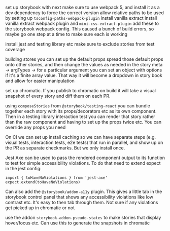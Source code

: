 set up storybook with next
make sure to use webpack 5, and install it as a dev dependency to force the correct version
allow relative paths to be used by setting up `tsconfig-paths-webpack-plugin`
install vanilla extract
install vanilla extract webpack plugin and `mini-css-extract-plugin`
add these to the storybook webpack config. This caused a bunch of build errors, so maybe go one
step at a time to make sure each is working

install jest and testing library etc
make sure to exclude stories from test coverage

building stores you can set up the default props
spread those default props onto other stories, and then change the values as needed
in the story meta -> argTypes -> for a particular argument you can set an object with options if it's a finite array value. That way it will become a dropdown in story book and allow for easier manipulation

set up chromatic. If you publish to chromatic on build it will take a visual snapshot of every story and diff them on each PR.

using `composeStories` from `@storybook/testing-react` you can bundle together each story with its props/decorators etc as its own component. Then in a testing library interaction test you can render that story rather than the raw component and having to set up the props twice etc. You can override any props you need

On CI we can set up install caching so we can have separate steps (e.g. visual tests, interaction tests, e2e tests) that run in parallel, and show up on the PR as separate checkmarks. But we only install once.

Jest Axe can be used to pass the rendered component output to its function to test for simple accessibility violations. To do that need to extend expect in the jest config:

```
import { toHaveNoViolations } from 'jest-axe'
expect.extend(toHaveNoViolations)
```

Can also add the `@storybook/addon-a11y` plugin. This gives a little tab in the storybook control panel that
shows any accessibility violations like low contrast etc. It's easy to then tab through them. Not sure if any violations get picked up in chromatic or not

use the addon `storybook-addon-pseudo-states` to make stories that display hover/focus etc. Can use this to generate the snapshots in chromatic
